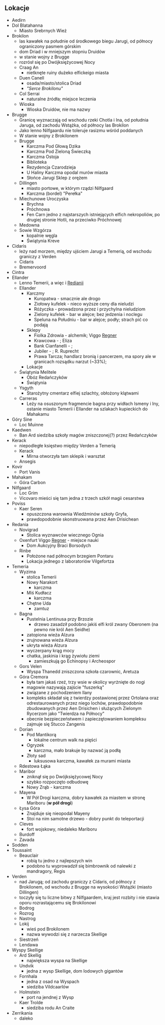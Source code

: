 ## Lokacje
- <a id='l_aedirn' pattern='Aedirn'>Aedirn</a>
- <a id='l_dol_blatahanna' pattern='Dol Blatahanna'>Dol Blatahanna</a>
    - <a id='l_srebrne_wieze' pattern='Miast* Srebrnych Wież'>Miasto Srebrnych Wież</a>
- <a id='l_brokilon' pattern='Brokilon*'>Brokilon</a>
    - las kawałek na południe od środkowego biegu Jarugi, od północy ograniczony pasmem górskim
    - dom Driad i w mniejszym stopniu Druidów
    - w stanie wojny z Brugge
    - rozrósł się po Dwójksiężycowej Nocy
    - <a id='l_craag_an' pattern='Craag An'>Craag An</a>
        - nietknęte ruiny dużeko elfickeigo miasta
    - <a id='l_duen_canell' pattern='Duen Canell'>Duen Canell</a>
        - osada/miasto/stolica Driad
        - _"Serce Brokilonu"_
    - <a id='l_col_serrai' pattern='Col Serrai'>Col Serrai</a>
        - naturalne źródła; miejsce leczenia
    - <a id='l_wioska' regex='Wios[ck]\w{0,3}' comment='Wiosna...'>Wioska</a>
        - Wioska Druidów, nie ma nazwy
- <a id='l_brugge'>Brugge</a>
    - Granicę wyznaczają od wschodu rzeki <a id='l_chotla' pattern='Chotl*'>Chotla</a> i Ina, od południa Jaruga, od zachodu Wstążka, od północy las Brokilon
    - Jako lenno Nilfgaardu nie toleruje rasizmu wśród poddanych
    - W stanie wojny z Brokilonem
    - <a id='l_m_brugge' pattern='Brugge'>Brugge</a>
        - <a id='l_glowa_dzika' pattern='Głow* Dzika,Ł* Dzika'>Karczma Pod Głową Dzika</a>
        - <a id='l_zielona_swieczka' pattern='Zielon* Świeczk*'>Karczma Pod Zieloną Świeczką</a>
        - <a id='l_ostoja' pattern='Ostoj*'>Karczma Ostoja</a>
        - <a id='l_biblioteka' pattern='Bibliote*'>Biblioteka</a>
        - <a id='l_rezydencja_czarodzieja' pattern='Rezydencj* Czarodzieja'>Rezydencja Czarodzieja</a>
        - <a id='l_u_haliny' pattern='U Haliny'>U Haliny</a>
            Karczma opodal murów miasta
        - <a id='l_slonce_jarugi' pattern='Słońc* Jarugi'>Słońce Jarugi</a>
            Sklep z orężem
    - <a id='l_dillingen' pattern='Dillingen'>Dillingen</a>
        - miasto portowe, w którym rządzi Nilfgaard
        - <a id="l_perelka" pattern='Pereł*'>Karczma (bordel) "Perełka"</a>
    - <a id='l_miechunowe_uroczyska' pattern='Miechunow* Uroczysk*'>Miechunowe Uroczyska</a>
        - <a id='l_brychna' pattern='Brychn*'>Brychna</a>
        - <a id='l_prochnowa' pattern='Próchn*'>Próchnowa</a>
        - <a id='l_fen_carn' pattern='Fen Carn'>Fen Carn</a>
            jedno z najstarszych istniejących elfich nekropoliów, po drugiej stronie Hotli, na przeciwko Próchnowej
    - <a id='l_medowna' pattern='Medown*'>Medowna</a>
    - <a id='l_sowie_wzgorza' pattern='Sowi* Wzgórza*'>Sowie Wzgórza</a>
         - kopalnie węgla
        - <a id='l_swiatynia_kreve' pattern='Świątyni* Kreve'>Świątynia Kreve</a>
- <a id='l_cidaris' pattern='Cidaris'>Cidaris</a>
    - leży nad morzem, między ujściem Jarugi a Temerią, od wschodu graniczy z Verden
    - <a id='l_m_cidaris' pattern='Cidaris'>Cidaris</a>
    - <a id='l_bremervoord' pattern='Bremervoord'>Bremervoord</a>
- <a id='l_cintra' pattern='Cintr*'>Cintra</a>
- <a id='l_ellander' pattern='Ellander'>Ellander</a>
    - Lenno Temerii, a więc i [Redianii](Redania)
    - <a id='l_m_ellander' pattern='Ellander'>Ellander</a>
        - Karczmy
            - <a id='l_kuropatwa' pattern='Kuropatw*'>Kuropatwa</a> - smacznie ale drogo
            - <a id='l_ziolowy_kufelek' pattern='Ziołow* kufelek*'>Ziołowy kufelek</a> - nieco wyższe ceny dla nieludzi
            - <a id='l_rozyczka' pattern='Różycz*'>Różyczka</a> - prowadzona przez i przychylna nieludziom
            - <a id='l_zielony_kufelekzielony' pattern='Zielon* kufelek*'>Zielony kufelek</a> - bar w alejce; bez jedzenia i noclegu
            - <a id='l_speluna' pattern='Spelun* na Południu'>Speluna na Południu</a> - bar w alejce; podły; strach pić co podają
        - Sklepy
            - <a id='l_fiolka_zdrowia' pattern='Fiol* Zdrowia'>Fiolka Zdrowia</a> - alchemik; Viggo [Regner](Viggo)
            - Krawcowa - ; Eliza
            - Bank Cianfanelli - ;
            - <a id='l_jubiler'>Jubiler</a> - ; R. Ruprecht
            - <a id='l_prawa_tarcza' pattern='Praw* Tarcz*'>Prawa Tarcza</a>; handlarz bronią i pancerzem, ma spory ale w granicach rozsądku narzut (~33%);
        - Lokacje
    - <a id='l_smelitele' pattern='Świątyni* Melitele'>Świątynia Melitele</a>
        - Obóz Redańczyków
        - Świątynia
    - <a id='l_ysgyth' pattern='Ysgyth'>Ysgyth</a>
        - Starożytny cmentarz elfiej szlachty, obłożony klątwami
    - <a id='l_carreras' pattern='Carreras'>Carreras</a>
        - Leży na osuszonym fragmencie bagna przy widłach Ismeny i Iny, ostanie miasto Temerii i Ellander na szlakach kupieckich do Mahakamu
- <a id='l_gory_sine' pattern='Gór* Sin*'>Góry Sine</a>
    - <a id='l_loc_muinne' pattern='Loc Muinne'>Loc Muinne</a>
- <a id='l_kaedwen' pattern='Kaedwen'>Kaedwen</a>
    - <a id='l_ban_ard' pattern='Ban Ard'>Ban Ard</a>
        siedziba szkoły magów zniszczonej(?) przez Redańczyków
- <a id='l_kerack' pattern='Kerack'>Kerack</a>
    - niepodległe księstwo między Verden a Temerią
    - <a id='l_m_kerack' pattern='Kerack'>Kerack</a>
        - Mirna otworzyła tam sklepik i warsztat
    - <a id='l_ansegis' pattern='Ansegis'>Ansegis</a>
- <a id='l_kovir' pattern='Kovir*'>Kovir</a>
    - <a id='l_port_vanis' pattern='Port Vanis'>Port Vanis</a>
- <a id='l_mahakam' pattern='Mahakam*'>Mahakam</a>
    - <a id='l_gora_carbon' pattern='Gór* Carbon'>Góra Carbon</a>
- <a id='l_nilfgaard' pattern='Nilfgaard*'>Nilfgaard</a>
    - <a id='l_loc_grim' pattern='Loc Grim'>Loc Grim</a>
    - <a id='l_vicovaro' pattern='Vicovaro'>Vicovaro</a>
        mieści się tam jedna z trzech szkół magii cesarstwa
- <a id='l_poviss' pattern='Poviss'>Poviss</a>
    - <a id='l_kaer_seren' pattern='Kaer Seren'>Kaer Seren</a>
        - opuszczona warownia Wiedźminów szkoły Gryfa,
        - prawdopodobnie skonstruowana przez Aen Drisichean
- <a id='l_redania' pattern='Redani*'>Redania</a>
    - <a id='l_novigrad' pattern='Novigrad*'>Novigrad</a>
        - Stolica wyznawców wiecznego Ognia
    - <a id='l_oxenfurt' pattern='Oxenfur*'>Oxenfurt</a>
        Viggo [Regner](Viggo) - miejsce nauki
        - <a id='l_dom_borsodych' pattern='Dom* Aukcyjn* Braci Borsodych'>Dom Aukcyjny Braci Borsodych</a>
    - <a id='l_rinbe' pattern='Rinbe'>Rinbe</a>
        - Położone nad północym brzegiem Pontaru
        - Lokacja jednego z laboratoriów Vilgefortza
- <a id='l_temeria' pattern='Temer*'>Temeria</a>
    - <a id='l_wyzima' pattern='Wyzim*'>Wyzima</a>
        - stolica Temerii
        - <a id='l_narakort' pattern='Now* Narakor*,Narakor*'>Nowy Narakort</a>
            - karczma
        - <a id='l_kudlacz' pattern='Mi* Kudłacz*'>Miś Kudłacz</a>
            - karczma
        - <a id='l_uda' pattern='Chętn* Ud*'>Chętne Uda</a>
            - zamtuz
    - <a id='l_bagna' pattern='Bang*'>Bagna</a>
        - <a id='l_brzoza' pattern='Brzoza*'>Pustelnia Lentinusa przy Brzozie</a>
            - drzewo zasadził podobno jakiś elfi król zwany Oberonem (na pewno nie król Aen Seidhe)
        - zatopiona wieża Alzura
        - zrujnowana wieża Alzura
        - ukryta wieża Alzura
        - wyczerpany krąg mocy
        - chatka, jaskinia i krąg żywiołu ziemi
            - zamieszkują go Echinopsy i Archeospor
    - <a id='l_gors_velen' pattern='Gors Velen'>Gors Velen</a>
        - <a id='l_wyspa_thanedd' pattern='Wysp* Thanedd,Aretuz*,Thanedd'>Wyspa Thanedd</a>
            zniszczona szkoła czarownic, Aretuza
    - <a id='l_gora_cremora' pattern='[Gg]ór* [CK]remor*,Risberg*'>Góra Cremora</a>
        - była tam jakaś rzeź, trzy wsie w okolicy wyrżnięte do nogi
        - magowie nazywają zajście "fuszerką"
        - związane z pochodzeniem Ilany
        - kompleks składał się z twierdzy postawionej przez Ortolana oraz odrestaurowanych przez niego lochów, prawdopodobnie zbudowanych przez Aen Drisichen i służących Zielonym Rycerzom jako "Twierdza na Północy"
        - obecnie bezpieczeństwem i zapieczętowaniem kompleksu zajmuje się Stucco Zangenis
    - <a id='l_dorian' pattern='Dorian'>Dorian</a>
        - <a id='l_pod_mantikora' pattern='Mantikor*,Pod Mantikor*'>Pod Mantikorą</a>
            - lokalne centrum walk na pięści
        - <a id='l_ogryzek' pattern='Pod Ogryz*,Ogryz*'>Ogryzek</a>
            - karczma, mało brakuje by nazwać ją podłą
        - <a id='l_zloty_sad' pattern='Złoty* Sad*'>Złoty sad</a>
            - luksusowa karczma, kawałek za murami miasta
    - <a id='l_rdestowa_laka' pattern='Rdestow* Łą*,Rdestow*'>Rdestowa Łąka</a>
    - <a id='l_maribor' pattern='Maribor*'>Maribor</a>
        - zniknął się po Dwójksiężycowej Nocy
        - szybko rozpoczęto odbudowę
        - <a id='l_nowy_zrab' pattern='Now* Zr*'>Nowy Zrąb</a> - karczma
    - <a id='l_mayena' pattern='Mayen*'>Mayena</a>
        - <a id='l_pol_drogi' pattern='W Pół Drogi'>W Pół Drogi</a> karczma, dobry kawałek za miastem w stronę Mariboru (__w pół drogi__)
    - <a id='l_lysa_gora' pattern='Łys* Gór*'>Łysa Góra</a>
        - Znajduje się nieopodal Mayeny
        - Stoi na nim samotne drzewo - dobry punkt do teleportacji
    - <a id='l_cleves' pattern='Cleves'>Cleves</a>
        - fort wojskowy, niedaleko Mariboru
    - <a id='l_burdoff' pattern='Burdoff'>Burdoff</a>
    - <a id='l_zavada' pattern='Zavada*'>Zavada</a>
- <a id='l_sodden' pattern='Sodden'>Sodden</a>
- <a id='l_toussaint' pattern='Toussaint'>Toussaint</a>
    - <a id='l_beauclair' pattern='Beauclair'>Beauclair</a>
        - robią tu jedno z najlepszych win
        - podobno tu wyprowadził się bimbrownik od nalewki z mandragory, Regis
- <a id='l_verden' pattern='Verden'>Verden</a>
    - nad Jarugą; od zachodu graniczy z Cidaris, od północy z Brokilonem, od wschodu z Brugge na wysokości Wstążki (miasto Dillingen)
    - toczyły się tu liczne bitwy z Nilfgaardem, kraj jest rozbity i nie stawia oporu rozrastającemu się Brokilonowi
    - <a id='l_bodrog' pattern='Bodrog*'>Bodrog</a>
    - <a id='l_rozrog' pattern='Rozrog*'>Rozrog</a>
    - <a id='l_nastrog' pattern='Nastrog*'>Nastrog</a>
    - <a id='l_lokij' pattern='Lokij'>Lokij</a>
        - wieś pod Brokilonem
        - nazwa wywodzi się z narzecza Skellige
    - <a id='l_siestrzen' pattern='Siestrze*'>Siestrzeń</a>
    - <a id='l_lendawa' pattern='Lendaw*'>Lendawa</a>
- <a id='l_wyspy_skellige' pattern='Wysp* Skellige,Skellige'>Wyspy Skellige</a>
    - <a id='l_ard_skellig' pattern='Ard Skellig'>Ard Skellig</a>
        - największa wyspa na Skellige
    - <a id='l_undvik' pattern='Undvik'>Undvik</a>
        - jedna z wysp Skellige, dom lodowych gigantów
    - <a id='l_fornhala' pattern='Fornhal*'>Fornhala</a>
        - jedna z osad na Wyspach
        - siedziba Vildcaarlów
    - <a id='l_holmstein' pattern='Holmstein'>Holmstein</a>
        - port na jendnej z Wysp
    - <a id='l_kaer_trolde' pattern='Kaer Trolde'>Kaer Trolde</a>
        - siedziba rodu An Craite
- <a id='l_zerrikania' pattern='Zerrikania'>Zerrikania</a>
    - daleko